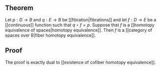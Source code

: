 ## Theorem
Let $p:D\to B$ and $q:E\to B$ be [[fibration|fibrations]] and let $f:D\to E$ be a [[continuous]] function such that $q\circ f=p$. Suppose that $f$ is a [[homotopy equivalence of spaces|homotopy equivalence]]. Then $f$ is a [[category of spaces over B|fiber homotopy equivalence]].
## Proof
The proof is exactly dual to [[existence of cofiber homotopy equivalence]].